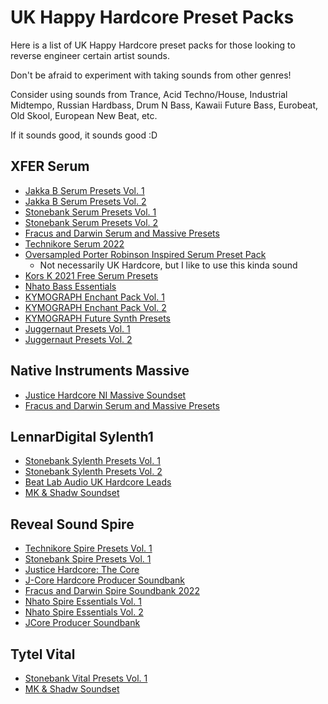# UK Happy Hardcore Preset Packs

Here is a list of UK Happy Hardcore preset packs for those looking to reverse engineer certain artist sounds. 

Don't be afraid to experiment with taking sounds from other genres! 

Consider using sounds from Trance, Acid Techno/House, Industrial Midtempo, Russian Hardbass, Drum N Bass, Kawaii Future Bass, Eurobeat, Old Skool, European New Beat, etc.

If it sounds good, it sounds good :D

## XFER Serum

- [Jakka B Serum Presets Vol. 1](https://app.simplegoods.co/i/JTQRKZLX)
- [Jakka B Serum Presets Vol. 2](https://shoptly.com/i/bx6s)
- [Stonebank Serum Presets Vol. 1](https://www.beatlabaudio.com/shop/synth-presets/serum/stonebank-uk-hardcore-serum-presets/)
- [Stonebank Serum Presets Vol. 2](https://www.beatlabaudio.com/shop/synth-presets/serum/stonebank-serum-presets-2021/)
- [Fracus and Darwin Serum and Massive Presets](https://www.dancemidisamples.com/product/fracus-and-darwin-xfer-serum-and-ni-massive-presets-for-happy-hardcore/)
- [Technikore Serum 2022](https://www.beatlabaudio.com/shop/synth-presets/serum/technikore-serum-presets-2022)
- [Oversampled Porter Robinson Inspired Serum Preset Pack](https://oversampled.us/collections/frontpage/products/portify-porter-robinson-inspired-serum-preset-pack)
  - Not necessarily UK Hardcore, but I like to use this kinda sound
- [Kors K 2021 Free Serum Presets](https://www.youtube.com/watch?v=ilmMgqbHhlg)
- [Nhato Bass Essentials](https://store.anagram-s.com/collections/artist-line/products/nhato-serum-bass-essentials)
- [KYMOGRAPH Enchant Pack Vol. 1](https://kymograph.gumroad.com/l/ENC01?layout=profile)
- [KYMOGRAPH Enchant Pack Vol. 2](https://kymograph.gumroad.com/l/ESP2?layout=profile)
- [KYMOGRAPH Future Synth Presets](https://kymograph.gumroad.com/l/FSP1?layout=profile)
- [Juggernaut Presets Vol. 1](https://jgnt.booth.pm/items/1881467)
- [Juggernaut Presets Vol. 2](https://jgnt.booth.pm/items/3265705)

## Native Instruments Massive

- [Justice Hardcore NI Massive Soundset](https://www.dancemidisamples.com/product/justice-hardcore-ni-massive-soundset/)
- [Fracus and Darwin Serum and Massive Presets](https://www.dancemidisamples.com/product/fracus-and-darwin-xfer-serum-and-ni-massive-presets-for-happy-hardcore/)

## LennarDigital Sylenth1

- [Stonebank Sylenth Presets Vol. 1](https://www.beatlabaudio.com/shop/daw-presets/ableton/stonebank-uk-hardcore-sylenth-presets/)
- [Stonebank Sylenth Presets Vol. 2](https://www.beatlabaudio.com/shop/synth-presets/sylenth/stonebank-sylenth-presets-2020/)
- [Beat Lab Audio UK Hardcore Leads](https://www.beatlabaudio.com/shop/synth-presets/sylenth/ukhardcoreleads/)
- [MK & Shadw Soundset](https://store.anagram-s.com/collections/artist-line/products/mk-shadw-sylenth1-soundset)

## Reveal Sound Spire

- [Technikore Spire Presets Vol. 1](https://www.beatlabaudio.com/shop/synth-presets/spire/technikore-spire-presets-2021/)
- [Stonebank Spire Presets Vol. 1](https://www.beatlabaudio.com/shop/synth-presets/serum/stonebank-uk-hardcore-spire-presets/)
- [Justice Hardcore: The Core](https://www.dancemidisamples.com/product/justice-hardcore-the-core-spire-presets/)
- [J-Core Hardcore Producer Soundbank](https://store.anagram-s.com/products/hardcore-producers-soundbank-for-spire-incl-100-samples)
- [Fracus and Darwin Spire Soundbank 2022](https://musicblocks.co.uk/?product=mbm-spire-hardcore-2022)
- [Nhato Spire Essentials Vol. 1](https://store.anagram-s.com/collections/artist-line/products/nhato-spire-essentials)
- [Nhato Spire Essentials Vol. 2](https://store.anagram-s.com/collections/artist-line/products/nhato-spire-essentials-vol-2)
- [JCore Producer Soundbank](https://store.anagram-s.com/collections/artist-line/products/hardcore-producers-soundbank-for-spire-incl-100-samples)

## Tytel Vital

- [Stonebank Vital Presets Vol. 1](https://www.beatlabaudio.com/shop/synth-presets/vital/stonebank-vital-presets-2021/)
- [MK & Shadw Soundset](https://store.anagram-s.com/collections/artist-line/products/mk-shadw-vital-soundset)
